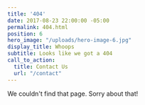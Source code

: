 ```yaml
---
title: '404'
date: 2017-08-23 22:00:00 -05:00
permalink: 404.html
position: 6
hero_image: "/uploads/hero-image-6.jpg"
display_title: Whoops
subtitle: Looks like we got a 404
call_to_action:
  title: Contact Us
  url: "/contact"
---
```


We couldn't find that page. Sorry about that!